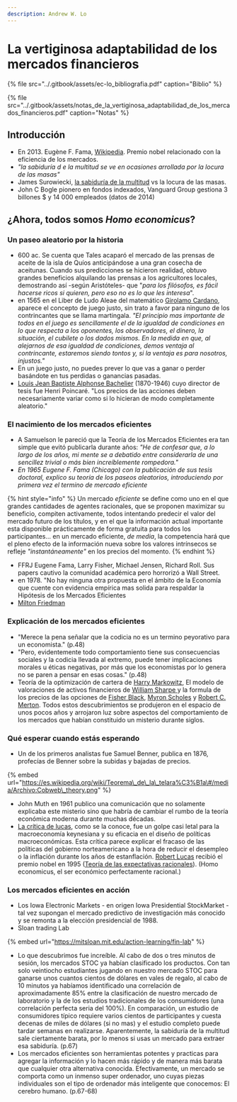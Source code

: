 ```yaml
---
description: Andrew W. Lo
---
```


# La vertiginosa adaptabilidad de los mercados financieros

{% file src="../.gitbook/assets/ec-lo\_bibliografia.pdf" caption="Biblio" %}

{% file src="../.gitbook/assets/notas\_de\_la\_vertiginosa\_adaptabilidad\_de\_los\_mercados\_financieros.pdf" caption="Notas" %}

## Introducción

* En 2013. Eugène F. Fama, [Wikipedia](https://es.wikipedia.org/wiki/Eugene_Fama). Premio nobel relacionado con la eficiencia de los mercados.
* _"la sabiduría d e la multitud se ve en ocasiones arrollada por la locura de las masas"_
* James Surowiecki, [la sabiduría de la multitud](https://es.wikipedia.org/wiki/Sabidur%C3%ADa_de_los_grupos) vs la locura de las masas.
* John C Bogle pionero en fondos indexados, Vanguard Group gestiona 3 billones $  y 14 000 empleados \(datos de 2014\) 

## ¿Ahora, todos somos _Homo economicus_?

### Un paseo aleatorio por la historia

* 600 ac. Se cuenta que Tales acaparó el mercado de las prensas de aceite de la isla de Quíos anticipándose a una gran cosecha de aceitunas. Cuando sus predicciones se hicieron realidad, obtuvo grandes beneficios alquilando las prensas a los agricultores locales, demostrando así  -según Aristóteles- que "_para los filósofos, es fácil hacerse ricos si quieren, pero eso no es lo que les interesa_".
* en 1565 en el Liber de Ludo Aleae del matemático [Girolamo Cardano](https://es.wikipedia.org/wiki/Gerolamo_Cardano), aparece el concepto de juego justo, sin trato a favor para ninguno de los contrincantes que se llama martingala. _"El principio mas importante de todos en el juego es sencillamente el de la igualdad de condiciones en lo que respecta a los oponentes, los observadores, el dinero, la situación, el cubilete o los dados mismos. En la medida en que, al alejarnos de esa igualdad de condiciones, demos ventaja al contrincante, estaremos siendo tontos y, si la ventaja es para nosotros, injustos."_
* En un juego justo, no puedes prever  lo que vas a ganar o perder basándote en tus perdidas o ganancias pasadas.
* [Louis Jean Baptiste Alphonse Bachelier](https://es.wikipedia.org/wiki/Louis_Bachelier) \(1870-1946\) cuyo director de tesis fue Henri Poincaré. "Los precios de las acciones deben necesariamente variar como si lo hicieran de modo completamente aleatorio." 

### El nacimiento de los mercados eficientes

* A Samuelson le pareció que la Teoría de los Mercados Eficientes era tan simple que evitó publicarla durante años: _"He de confesar que, a lo largo de los años, mi mente se a debatido entre considerarla de una sencillez trivial o más bien increíblemente rompedora."_ 
* _En 1965 Eugene F. Fama \(Chicago\) con la publicación de sus tesis doctoral, explico su teoría de los paseos aleatorios, introduciendo por primera vez el termino de mercado eficiente_ 

{% hint style="info" %}
Un mercado _eficiente_ se define como uno en el que grandes cantidades de agentes racionales, que se proponen maximizar su beneficio, compiten activamente, todos intentando predecir el valor del mercado futuro de los títulos, y en el que la información actual importante esta disponible prácticamente de forma gratuita para todos los participantes... en un mercado eficiente, _de media_, la competencia hará que el pleno efecto de la información nueva sobre los valores intrínsecos se refleje _"instantáneamente"_ en los precios del momento. 
{% endhint %}

* FFRJ Eugene Fama, Larry Fisher, Michael Jensen, Richard Roll. Sus papers cautivo la comunidad académica pero horrorizó a Wall Street.
* en 1978. "No hay ninguna otra propuesta en el ámbito de la Economía que cuente con evidencia empírica mas solida para respaldar la Hipótesis de los Mercados Eficientes
* [Milton Friedman](https://es.wikipedia.org/wiki/Milton_Friedman)

### Explicación de los mercados eficientes

* "Merece la pena señalar que la codicia no es un termino peyorativo para un economista." \(p.48\)
* "Pero, evidentemente todo comportamiento tiene sus consecuencias sociales y la codicia llevada al extremo, puede tener implicaciones morales u éticas negativas, por más que los economistas por lo genera no se paren a pensar en esas cosas." \(p.48\)
* Teoría de la optimización de cartera de [Harry Markowitz](https://es.wikipedia.org/wiki/Harry_Markowitz), El modelo de valoraciones de activos financieros de [William Sharpe ](https://es.wikipedia.org/wiki/William_Sharpe)y la formula de los precios de las opciones de [Fisher Black](https://es.wikipedia.org/wiki/Fischer_Black), [Myron Scholes](https://en.wikipedia.org/wiki/Myron_Scholes) y [Robert C. Merton](https://es.wikipedia.org/wiki/Robert_C._Merton). Todos estos descubrimientos se produjeron en el espacio de unos pocos años y arrojaron luz sobre aspectos del comportamiento de los mercados que habían constituido un misterio durante siglos.

### Qué esperar cuando estás esperando

* Un de los primeros analistas fue Samuel Benner, publica en 1876, profecías de Benner sobre la subidas y bajadas de precios. 

{% embed url="https://es.wikipedia.org/wiki/Teorema\_de\_la\_telara%C3%B1a\#/media/Archivo:Cobweb\_theory.png" %}

* John Muth en 1961 publico una comunicación que no solamente explicaba este misterio sino que habría de cambiar el rumbo de la teoría económica moderna durante muchas décadas.
* [La crítica de lucas](https://es.wikipedia.org/wiki/Cr%C3%ADtica_de_Lucas), como se la conoce, fue un golpe casi letal para la macroeconomía keynesiana y su eficacia en el diseño de políticas macroeconómicas. Esta crítica parece explicar el fracaso de las políticas del gobierno norteamericano a la hora de reducir el desempleo o la inflación durante los años de estanflación. [Robert Lucas](https://es.wikipedia.org/wiki/Robert_Lucas) recibió el premio nobel en 1995 \([Teoría de las expectativas racionales](https://es.wikipedia.org/wiki/Teor%C3%ADa_de_las_expectativas_racionales)\). \(Homo economicus, el ser económico perfectamente racional.\)

### Los mercados eficientes en acción

* Los Iowa Electronic Markets - en origen Iowa Presidential StockMarket - tal vez supongan el mercado predictivo de investigación más conocido y se remonta a la elección presidencial de 1988.
* Sloan trading Lab

{% embed url="https://mitsloan.mit.edu/action-learning/fin-lab" %}

* Lo que descubrimos fue increíble. Al cabo de dos o tres minutos de sesión, los mercados STOC ya habían clasificado los productos. Con tan solo veintiocho estudiantes jugando en nuestro mercado STOC para ganarse unos cuantos cientos de dólares en vales de regalo, al cabo de 10 minutos ya habíamos identificado una correlación de aproximadamente 85% entre la clasificación de nuestro mercado de laboratorio y la de los estudios tradicionales de los consumidores \(una correlación perfecta seria del 100%\). En comparación, un estudio de consumidores típico requiere varios cientos de participantes y cuesta decenas de miles de dólares \(si no mas\) y el estudio completo puede tardar semanas en realizarse. Aparentemente, la sabiduría de la multitud sale ciertamente barata, por lo menos si usas un mercado para extraer esa sabiduría. \(p.67\) 
* Los mercados eficientes son herramientas potentes y practicas para agregar la información y lo hacen más rápido y de manera más barata que cualquier otra alternativa conocida. Efectivamente, un mercado se comporta como un inmenso super ordenador, uno cuyas piezas individuales son el tipo de ordenador más inteligente que conocemos: El cerebro humano. \(p.67-68\)

